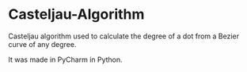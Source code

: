 # Casteljau-Algorithm

Casteljau algorithm used to calculate the degree of a dot from a Bezier curve of any degree.

It was made in PyCharm in Python.
